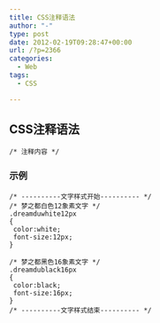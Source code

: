 ```yaml
---
title: CSS注释语法
author: "-"
type: post
date: 2012-02-19T09:28:47+00:00
url: /?p=2366
categories:
  - Web
tags:
  - CSS

---
```

## CSS注释语法

    /* 注释内容 */

### 示例

    /* ----------文字样式开始---------- */
    /* 梦之都白色12象素文字 */
    .dreamduwhite12px
    {
     color:white;
     font-size:12px;
    }
    
    /* 梦之都黑色16象素文字 */
    .dreamdublack16px
    {
     color:black;
     font-size:16px;
    }
    /* ----------文字样式结束---------- */
